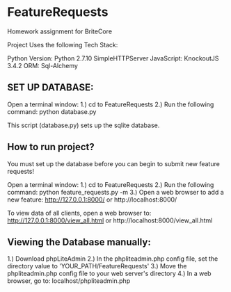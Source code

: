 # FeatureRequests
Homework assignment for BriteCore

Project Uses the following Tech Stack:

Python Version: Python 2.7.10
SimpleHTTPServer
JavaScript: KnockoutJS 3.4.2
ORM: Sql-Alchemy

SET UP DATABASE:
------------------------------------------
Open a terminal window:
    1.) cd to FeatureRequests
    2.) Run the following command: python database.py
    
This script (database.py) sets up the sqlite database.

How to run project?
------------------------------------------
You must set up the database before you can begin to submit new feature requests!

Open a terminal window:
    1.) cd to FeatureRequests
    2.) Run the following command: python feature_requests.py -m 
    3.) Open a web browser to add a new feature: http://127.0.0.1:8000/ or http://localhost:8000/
    
To view data of all clients, open a web browser to: http://127.0.0.1:8000/view_all.html or http://localhost:8000/view_all.html
    
    
Viewing the Database manually:
------------------------------------------
1.) Download phpLiteAdmin
2.) In the phpliteadmin.php config file, set the directory value to 'YOUR_PATH/FeatureRequests'
3.) Move the phpliteadmin.php config file to your web server's directory
4.) In a web browser, go to: localhost/phpliteadmin.php

